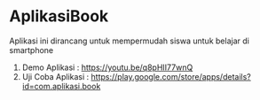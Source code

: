 # AplikasiBook
Aplikasi ini dirancang untuk mempermudah siswa untuk belajar di smartphone

1. Demo Aplikasi        : https://youtu.be/q8pHII77wnQ
2. Uji Coba Aplikasi    : https://play.google.com/store/apps/details?id=com.aplikasi.book

